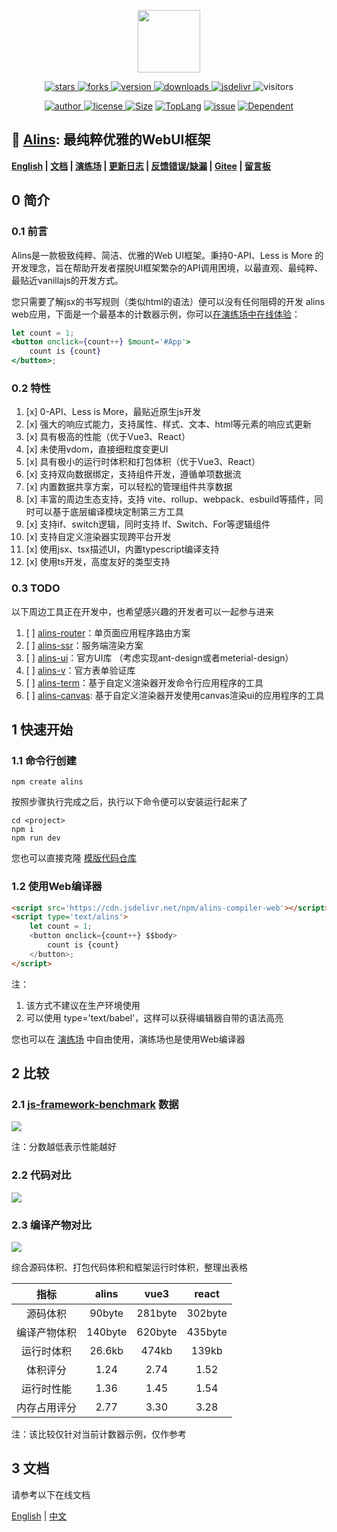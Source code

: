 <!--
 * @Author: tackchen
 * @Date: 2022-10-23 21:15:35
 * @Description: Coding something
-->

<p align="center">
    <img src='https://shiyix.cn/images/alins.png' width='100px'/>
</p> 

<p align="center">
    <a href="https://www.github.com/alinsjs/alins/stargazers" target="_black">
        <img src="https://img.shields.io/github/stars/alinsjs/alins?logo=github" alt="stars" />
    </a>
    <a href="https://www.github.com/alinsjs/alins/network/members" target="_black">
        <img src="https://img.shields.io/github/forks/alinsjs/alins?logo=github" alt="forks" />
    </a>
    <a href="https://www.npmjs.com/package/alins" target="_black">
        <img src="https://img.shields.io/npm/v/alins?logo=npm" alt="version" />
    </a>
    <a href="https://www.npmjs.com/package/alins" target="_black">
        <img src="https://img.shields.io/npm/dm/alins?color=%23ffca28&logo=npm" alt="downloads" />
    </a>
    <a href="https://www.jsdelivr.com/package/npm/alins" target="_black">
        <img src="https://data.jsdelivr.com/v1/package/npm/alins/badge" alt="jsdelivr" />
    </a>
    <img src="https://shiyix.cn/api2/util/badge/stat?c=Visitors-Alins" alt="visitors">
</p>

<p align="center">
    <a href="https://github.com/theajack" target="_black">
        <img src="https://img.shields.io/badge/Author-%20theajack%20-7289da.svg?&logo=github" alt="author" />
    </a>
    <a href="https://www.github.com/alinsjs/alins/blob/master/LICENSE" target="_black">
        <img src="https://img.shields.io/github/license/alinsjs/alins?color=%232DCE89&logo=github" alt="license" />
    </a>
    <a href="https://cdn.jsdelivr.net/npm/alins"><img src="https://img.shields.io/bundlephobia/minzip/alins.svg" alt="Size"></a>
    <a href="https://github.com/alinsjs/alins/search?l=javascript"><img src="https://img.shields.io/github/languages/top/alinsjs/alins.svg" alt="TopLang"></a>
    <a href="https://github.com/alinsjs/alins/issues"><img src="https://img.shields.io/github/issues-closed/alinsjs/alins.svg" alt="issue"></a>
    <a href="https://www.github.com/alinsjs/alins"><img src="https://img.shields.io/librariesio/dependent-repos/npm/alins.svg" alt="Dependent"></a>
</p>

## 🚀 [Alins](https://github.com/alinsjs/alins): 最纯粹优雅的WebUI框架

**[English](https://github.com/alinsjs/alins/blob/master/README.md) | [文档](https://alinsjs.github.io/docs-cn) | [演练场](https://alinsjs.github.io/playground/) | [更新日志](https://github.com/alinsjs/alins/blob/master/scripts/helper/version.md) | [反馈错误/缺漏](https://github.com/alinsjs/alins/issues/new) | [Gitee](https://gitee.com/alinsjs/alins) | [留言板](https://theajack.github.io/message-board/?app=alins)**

## 0 简介

### 0.1 前言

Alins是一款极致纯粹、简洁、优雅的Web UI框架。秉持0-API、Less is More 的开发理念，旨在帮助开发者摆脱UI框架繁杂的API调用困境，以最直观、最纯粹、最贴近vanillajs的开发方式。

您只需要了解jsx的书写规则（类似html的语法）便可以没有任何阻碍的开发 alins web应用，下面是一个最基本的计数器示例，你可以[在演练场中在线体验](https://alinsjs.github.io/playground/#4)：

```jsx
let count = 1;
<button onclick={count++} $mount='#App'>
    count is {count}
</button>;
```

### 0.2 特性

1. [x] 0-API、Less is More，最贴近原生js开发
2. [x] 强大的响应式能力，支持属性、样式、文本、html等元素的响应式更新
3. [x] 具有极高的性能（优于Vue3、React）
4. [x] 未使用vdom，直接细粒度变更UI
5. [x] 具有极小的运行时体积和打包体积（优于Vue3、React）
6. [x] 支持双向数据绑定，支持组件开发，遵循单项数据流
7. [x] 内置数据共享方案，可以轻松的管理组件共享数据
8. [x] 丰富的周边生态支持，支持 vite、rollup、webpack、esbuild等插件，同时可以基于底层编译模块定制第三方工具
9. [x] 支持if、switch逻辑，同时支持 If、Switch、For等逻辑组件
10. [x] 支持自定义渲染器实现跨平台开发
11. [x] 使用jsx、tsx描述UI，内置typescript编译支持
12. [x] 使用ts开发，高度友好的类型支持

### 0.3 TODO

以下周边工具正在开发中，也希望感兴趣的开发者可以一起参与进来

1. [ ] [alins-router](https://github.com/alinsjs/alins-router)：单页面应用程序路由方案
2. [ ] [alins-ssr](https://github.com/alinsjs/alins-ssr)：服务端渲染方案
3. [ ] [alins-ui](https://github.com/alinsjs/alins-ui)：官方UI库 （考虑实现ant-design或者meterial-design）
3. [ ] [alins-v](https://github.com/alinsjs/alins-v)：官方表单验证库
4. [ ] [alins-term](https://github.com/alinsjs/alins-term)：基于自定义渲染器开发命令行应用程序的工具
5. [ ] [alins-canvas](https://github.com/alinsjs/alins-canvas): 基于自定义渲染器开发使用canvas渲染ui的应用程序的工具

## 1 快速开始

### 1.1 命令行创建

```
npm create alins
```

按照步骤执行完成之后，执行以下命令便可以安装运行起来了

```
cd <project>
npm i
npm run dev
```

您也可以直接克隆 [模版代码仓库](https://github.com/alinsjs/ebuild-template-alins)

### 1.2 使用Web编译器

```html
<script src='https://cdn.jsdelivr.net/npm/alins-compiler-web'></script>
<script type='text/alins'> 
    let count = 1;
    <button onclick={count++} $$body>
        count is {count}
    </button>;
</script>
```

注：
1. 该方式不建议在生产环境使用
2. 可以使用 type='text/babel'，这样可以获得编辑器自带的语法高亮

您也可以在 [演练场](https://alinsjs.github.io/playground/#48) 中自由使用，演练场也是使用Web编译器

## 2 比较

### 2.1 [js-framework-benchmark](https://github.com/krausest/js-framework-benchmark) 数据

![](https://shiyix.cn/images/alins/performance.jpg)

注：分数越低表示性能越好

### 2.2 代码对比

![](https://shiyix.cn/images/alins/code.jpg)

### 2.3 编译产物对比

![](https://shiyix.cn/images/alins/output.jpg)


综合源码体积、打包代码体积和框架运行时体积，整理出表格

|  指标   |      alins      |  vue3 | react |
| :----: | :----: | :----: | :----: | 
| 源码体积     | 90byte | 281byte | 302byte |
| 编译产物体积  | 140byte | 620byte | 435byte |
| 运行时体积   |   26.6kb    | 474kb | 139kb |
| 体积评分   |   1.24    | 2.74 | 1.52 |
| 运行时性能   |   1.36    | 1.45 | 1.54 |
| 内存占用评分   |   2.77    | 3.30 | 3.28 |

注：该比较仅针对当前计数器示例，仅作参考

## 3 文档

请参考以下在线文档

[English](https://alinsjs.github.io/docs/) | [中文](https://alinsjs.github.io/docs-cn/)